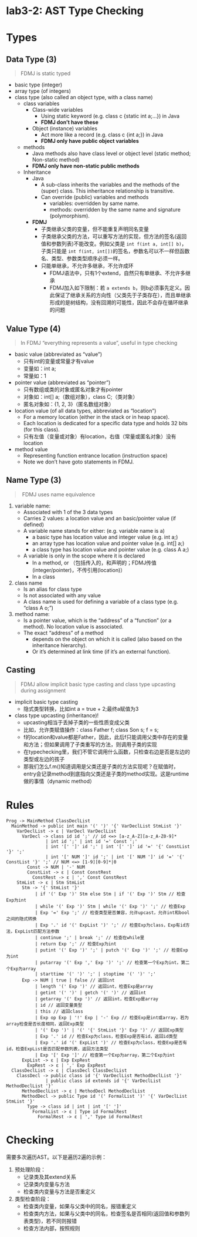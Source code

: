 # lab3-2: AST Type Checking

# Types

## Data Type (3)

> FDMJ is static typed

- basic type (integer)
- array type (of integers)
- class type (also called an object type, with a class name)
  - class variables
    - Class-wide variables
      - Using static keyword (e.g. class c {static int a;…}) in Java
      - **FDMJ don’t have these**
    - Object (instance) variables
      - Act more like a record (e.g. class c {int a;}) in Java
      - **FDMJ only have public object variables**
  - methods
    - Java methods also have class level or object level (static method; Non-static method)
    - **FDMJ only have non-static public methods**
  - Inheritance
    - Java
      - A sub-class inherits the variables and the methods of the (super) class. This inheritance relationship is transitive.
      - Can override (public) variables and methods
        - variables: overridden by same name.
        - methods: overridden by the same name and signature (polymorphism).
    - **FDMJ**
      - 子类继承父类的变量，但不能重复声明同名变量
      - 子类继承父类的方法，可以重写方法的实现，但方法的签名(返回值和参数列表)不能改变。例如父类是 `int f(int a, int[] b)`，子类只能是 `int f(int, int[])`的签名，参数名可以不一样但函数名、类型、参数类型顺序必须一样。
      - 只能单继承，不允许多继承，不允许成环
        - FDMJ语法中，只有1个extend，自然只有单继承、不允许多继承
        - FDMJ加入如下限制：若 `a extends b`，则b必须事先定义。因此保证了继承关系的方向性（父类先于子类存在），而且单继承形成的是树结构，没有回溯的可能性，因此不会存在循环继承的问题

## Value Type (4)

> In FDMJ “everything represents a value”, useful in type checking

- basic value (abbreviated as “value”)
  - 只有int的变量或常量才有value
  - 变量如：int a;
  - 常量如：1
- pointer value (abbreviated as “pointer”)
  - 只有数组或类的对象或匿名对象才有pointer
  - 对象如：int[] a;（数组对象），class C;（类对象）
  - 匿名对象如：{1, 2, 3}（匿名数组对象）
- location value (of all data types, abbreviated as “location”)
  - For a memory location (either in the stack or in heap space).
  - Each location is dedicated for a specific data type and holds 32 bits (for this class).
  - 只有左值（变量或对象）有location，右值（常量或匿名对象）没有location
- method value
  - Representing function entrance location (instruction space)
  - Note we don’t have goto statements in FDMJ.

## Name Type (3)

>  FDMJ uses name equivalence

1. variable name:
   - Associated with 1 of the 3 data types
   - Carries 2 values: a location value and an basic/pointer value (if defined)
   - A variable name stands for either: (e.g. variable name is a)
     - a basic type has location value and integer value (e.g. int a;)
     - an array type has location value and pointer value (e.g. int[] a;)
     - a class type has location value and pointer value (e.g. class A a;)
   - A variable is only in the scope where it is declared
     - In a method, or （包括传入的，和声明的；FDMJ传值(integer/pointer)，不传引用(location)）
     - In a class
2. class name
   - Is an alias for class type
   - Is not associated with any value
   - A class name is used for defining a variable of a class type (e.g. “class A o;”)
3. method name:
   - Is a pointer value, which is the “address” of a “function” (or a method). No location value is associated.
   - The exact “address” of a method
     - depends on the object on which it is called (also based on the inheritance hierarchy).
     - Or it’s determined at link time (if it’s an external function).

## Casting

> FDMJ allow implicit basic type casting and class type upcasting during assignment

- implicit basic type casting
  - 隐式类型转换，比如int a = true + 2;最终a赋值为3
- class type upcasting (inheritance)!
  - upcasting相当于丢掉子类的一些性质变成父类
  - 比如，允许类赋值操作：class Father f; class Son s; f = s;
  - f的location和value都是Father，因此，此后f只能调用父类中存在的变量和方法；但如果调用了子类重写的方法，则调用子类的实现
  - 在typechecking里，我们不管它调用什么函数，只检查右边是否是左边的类型或左边的孩子
  - 那我们怎么f.m()知道调用是父类还是子类的方法实现呢？在赋值时，entry会记录method到底指向父类还是子类的method实现。这是runtime做的事情（dynamic method）

# Rules

```fdmj2025
Prog -> MainMethod ClassDeclList
  MainMethod -> public int main '(' ')' '{' VarDeclList StmList '}'
    VarDeclList -> ε | VarDecl VarDeclList
      VarDecl -> class id id ';' // id <=> [a-z_A-Z][a-z_A-Z0-9]*
               | int id ';' | int id '=' Const ';' 
               | int '[' ']' id ';' | int '[' ']' id '=' '{' ConstList '}' ';'
               | int '[' NUM ']' id ';' | int '[' NUM ']' id '=' '{' ConstList '}' ';' // NUM <=> [1-9][0-9]*|0
        Const -> NUM | '-' NUM
        ConstList -> ε | Const ConstRest
          ConstRest -> ε | ',' Const ConstRest
    StmList -> ε | Stm StmList
      Stm -> '{' StmList '}' 
           | if '(' Exp ')' Stm else Stm | if '(' Exp ')' Stm // 检查Exp为int
           | while '(' Exp ')' Stm | while '(' Exp ')' ';' // 检查Exp
           | Exp '=' Exp ';' // 检查类型是否兼容，允许upcast，允许int和bool之间的隐式转换
           | Exp '.' id '(' ExpList ')' ';' // 检查Exp为class，Exp有id方法，ExpList匹配方法参数
           | continue ';' | break ';' // 检查在while里
           | return Exp ';' // 检查Exp为int
           | putint '(' Exp ')' ';' | putch '(' Exp ')' ';' // 检查Exp为int
           | putarray '(' Exp ',' Exp ')' ';' // 检查第一个Exp为int，第二个Exp为array
           | starttime '(' ')' ';' | stoptime '(' ')' ';'
      Exp -> NUM | true | false // 返回int
           | length '(' Exp ')' // 返回int，检查Exp是array
           | getint '(' ')' | getch '(' ')' // 返回int
           | getarray '(' Exp ')' // 返回int，检查Exp是array
           | id // 返回变量类型
           | this // 返回class
           | Exp op Exp | '!' Exp | '-' Exp // 检查Exp是int或array，若为array检查是否长度相同，返回Exp类型
           | '(' Exp ')' | '(' '{' StmList '}' Exp ')' // 返回Exp类型
           | Exp '.' id // 检查Exp为class，检查Exp是否有id，返回id类型
           | Exp '.' id '(' ExpList ')' // 检查Exp为class，检查Exp是否有id，检查ExpList是否匹配参数列表，返回方法类型
           | Exp '[' Exp ']' // 检查第一个Exp为array，第二个Exp为int
      ExpList -> ε | Exp ExpRest
        ExpRest -> ε | ',' Exp ExpRest
  ClassDeclList -> ε | ClassDecl ClassDeclList
    ClassDecl -> public class id '{' VarDeclList MethodDeclList '}' 
               | public class id extends id '{' VarDeclList MethodDeclList '}'
      MethodDeclList -> ε | MethodDecl MethodDeclList
      MethodDecl -> public Type id '(' FormalList ')' '{' VarDeclList StmList '}'
        Type -> class id | int | int '[' ']'
          FormalList -> ε | Type id FormalRest
            FormalRest -> ε | ',' Type id FormalRest
```

# Checking

需要多次遍历AST。以下是遍历2遍的示例：

1. 预处理阶段：
   - 记录类及其extend关系
   - 记录类内变量与方法
   - 检查类内变量与方法是否重定义
2. 类型检查阶段：
   - 检查类内变量，如果与父类中的同名，报错重定义
   - 检查类内方法，如果与父类中的同名，检查签名是否相同(返回值和参数列表类型)，若不同则报错
   - 检查方法内部，按照规则
